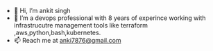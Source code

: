 - 👋 Hi, I’m ankit singh
- 👀 I’m a devops professional with 8 years of experince working with infrastrucutre management tools like terraform ,aws,python,bash,kubernetes.
- 📫 Reach me at anki7876@gmail.com


